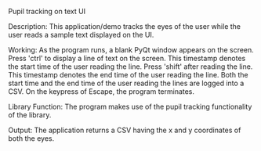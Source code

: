 Pupil tracking on text UI

Description: This application/demo tracks the eyes of the user while the user reads a sample text displayed on the UI.

Working: As the program runs, a blank PyQt window appears on the screen. Press 'ctrl' to display a line of text on the screen. This timestamp denotes the start time of the user reading the line. Press 'shift' after reading the line. This timestamp denotes the end time of the user reading the line. Both the start time and the end time of the user reading the lines are logged into a CSV. On the keypress of Escape, the program terminates. 

Library Function: The program makes use of the pupil tracking functionality of the library.

Output: The application returns a CSV having the x and y coordinates of both the eyes. 

